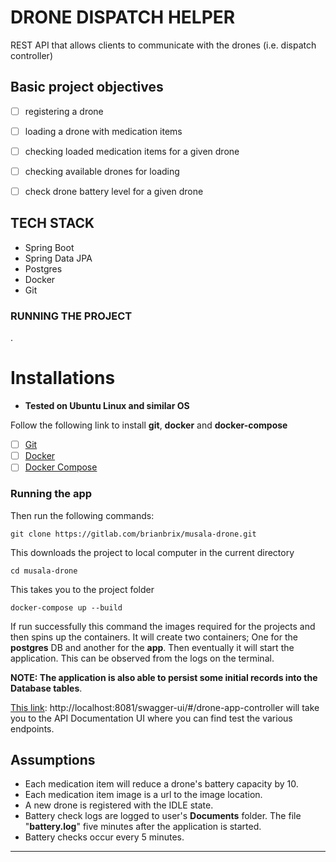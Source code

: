 # DRONE DISPATCH HELPER

REST API that allows clients to communicate with the drones (i.e. dispatch controller)

## Basic project objectives
- [ ] registering a drone
- [ ] loading a drone with medication items
- [ ] checking loaded medication items for a given drone
- [ ] checking available drones for loading
- [ ] check drone battery level for a given drone


## TECH STACK
- Spring Boot
- Spring Data JPA
- Postgres
- Docker
- Git

### RUNNING THE PROJECT
.
# Installations
- **Tested on Ubuntu Linux and similar OS**

Follow the following link to install **git**, **docker** and **docker-compose**
- [ ] [Git](https://www.digitalocean.com/community/tutorials/how-to-install-git-on-ubuntu-20-04)
- [ ] [Docker](https://docs.docker.com/engine/install/ubuntu/) 
- [ ] [Docker Compose](https://docs.docker.com/compose/install/)
### Running the app
Then run the following commands:
```
git clone https://gitlab.com/brianbrix/musala-drone.git
```
This downloads the project to local computer in the current directory
```
cd musala-drone
```
This takes you to the project folder
```
docker-compose up --build
```

If run successfully this command the images required for the projects and then spins up the containers. It will create two containers; One for the **postgres** DB and another for the **app**.
Then eventually it will start the application. This can be observed from the logs on the terminal.

**NOTE: The application is also able to persist some initial records into the Database tables**.

[This link](http://localhost:8081/swagger-ui/#/drone-app-controller):
http://localhost:8081/swagger-ui/#/drone-app-controller
will take you to the API Documentation UI where you can find test the various endpoints.

## Assumptions 
- Each medication item will reduce a drone's battery capacity by 10.
- Each medication item image is a url to the image location.
- A new drone is registered with the IDLE state.
- Battery check logs are logged to user's **Documents** folder. The file "**battery.log**" five minutes after the application is started.
- Battery checks occur every 5 minutes.


****